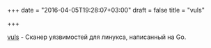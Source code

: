 +++
date = "2016-04-05T19:28:07+03:00"
draft = false
title = "vuls"

+++

<p><a href="https://github.com/future-architect/vuls">vuls</a>&nbsp;- Сканер уязвимостей для линукса, написанный на Go.</p>

